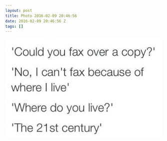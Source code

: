 ```yaml
---
layout: post
title: Photo 2016-02-09 20:46:56
date: 2016-02-09 20:46:56 Z
tags: []
---
```

![](/media/2016/02/139007387979.jpg)
